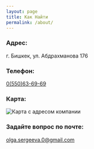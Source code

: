 ```yaml
---
layout: page
title: Как Найти
permalink: /about/
---
```


### Адрес:

г. Бишкек, ул. Абдрахманова 176

### Телефон:

[0(550)63-69-69](tel:+996550636969)

### Карта:

![Карта с адресом компании](https://raw.githubusercontent.com/tonometer/tonometer.github.io/master/images/staticmap.jpeg
 "Адрес")


### Задайте вопрос по почте:

[olga.sergeeva.0@gmail.com](mailto:olga.sergeeva.0+tonometer@gmail.com)
